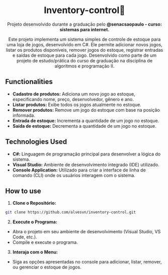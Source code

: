 <h1 align="center">Inventory-control📝</h1>

<p align="center">Projeto desenvolvido durante a graduação pelo <b>@senacsaopaulo - curso: sistemas para internet.</b></p>
<p align="center">Este projeto implementa um sistema simples de controle de estoque para uma loja de jogos, desenvolvido em C#. Ele permite adicionar novos jogos, listar os produtos disponíveis, remover jogos do estoque, registrar entradas e saídas de estoque para cada jogo. Desenvolvido como parte de um projeto de estudo/prática do curso de graduação na disciplina de algoritmos e programação II. </p>




## Functionalities

- <strong>Cadastro de produtos:</strong> Adiciona um novo jogo ao estoque, especificando nome, preço, desenvolvedor, gênero e ano.
- <strong>Listar produtos:</strong> Exibe todos os jogos atualmente no estoque.
- <strong>Remover produtos:</strong> Remove um jogo do estoque com base na posição informada.
- <strong>Entrada de estoque:</strong> Incrementa a quantidade de um jogo no estoque.
- <strong>Saída de estoque:</strong> Decrementa a quantidade de um jogo no estoque.

## Technologies Used
- <strong>C#:</strong> Linguagem de programação principal para desenvolver a lógica do sistema.
- <strong>Visual Studio:</strong> Ambiente de desenvolvimento integrado (IDE) utilizado.
- <strong>Console Application:</strong> Utilizado para criar a interface de linha de comando (CLI) onde os usuários interagem com o sistema.


## How to use

1. <strong>Clone o Repositório:</strong>
```bash
git clone https://github.com/alvesvn/inventory-control.git
```

2. <strong>Execute o Programa:</strong>
- Abra o projeto em seu ambiente de desenvolvimento (Visual Studio, VS Code, etc.).
- Compile e execute o programa.

3. <strong>Interaja com o Menu:</strong>
- Siga as opções apresentadas no console para adicionar, listar, remover, ou gerenciar o estoque de jogos.

